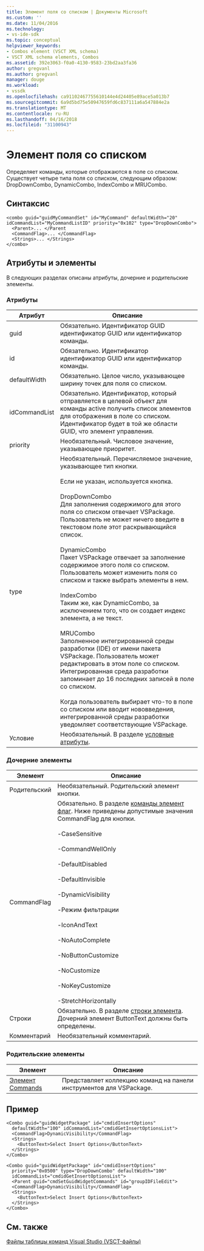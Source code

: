 ```yaml
---
title: Элемент поля со списком | Документы Microsoft
ms.custom: ''
ms.date: 11/04/2016
ms.technology:
- vs-ide-sdk
ms.topic: conceptual
helpviewer_keywords:
- Combos element (VSCT XML schema)
- VSCT XML schema elements, Combos
ms.assetid: 392e3063-f0a0-4130-9583-23bd2aa3fa36
author: gregvanl
ms.author: gregvanl
manager: douge
ms.workload:
- vssdk
ms.openlocfilehash: ca91102467755610144e4d24405e89ace5a013b7
ms.sourcegitcommit: 6a9d5bd75e50947659fd6c837111a6a547884e2a
ms.translationtype: MT
ms.contentlocale: ru-RU
ms.lasthandoff: 04/16/2018
ms.locfileid: "31100943"
---
```

# <a name="combo-element"></a>Элемент поля со списком
Определяет команды, которые отображаются в поле со списком. Существует четыре типа поля со списком, следующим образом: DropDownCombo, DynamicCombo, IndexCombo и MRUCombo.  
  
## <a name="syntax"></a>Синтаксис  
  
```  
<combo guid="guidMyCommandSet" id="MyCommand" defaultWidth="20" idCommandList="MyCommandListID" priority="0x102" type="DropDownCombo">  
  <Parent>... </Parent  
  <CommandFlag>... </CommandFlag>  
  <Strings>... </Strings>  
</combo>  
```  
  
## <a name="attributes-and-elements"></a>Атрибуты и элементы  
 В следующих разделах описаны атрибуты, дочерние и родительские элементы.  
  
### <a name="attributes"></a>Атрибуты  
  
|Атрибут|Описание|  
|---------------|-----------------|  
|guid|Обязательно. Идентификатор GUID идентификатор GUID или идентификатор команды.|  
|id|Обязательно. Идентификатор идентификатор GUID или идентификатор команды.|  
|defaultWidth|Обязательно. Целое число, указывающее ширину точек для поля со списком.|  
|idCommandList|Обязательно. Идентификатор, который отправляется в целевой объект для команды active получить список элементов для отображения в поле со списком. Идентификатор будет в той же области GUID, что элемент управления.|  
|priority|Необязательный. Числовое значение, указывающее приоритет.|  
|type|Необязательный. Перечисляемое значение, указывающее тип кнопки.<br /><br /> Если не указан, используется кнопка.<br /><br /> DropDownCombo<br /> Для заполнения содержимого для этого поля со списком отвечает VSPackage. Пользователь не может ничего введите в текстовом поле этот раскрывающийся список.<br /><br /> DynamicCombo<br /> Пакет VSPackage отвечает за заполнение содержимое этого поля со списком. Пользователь может изменить поля со списком и также выбрать элементы в нем.<br /><br /> IndexCombo<br /> Таким же, как DynamicCombo, за исключением того, что он создает индекс элемента, а не текст.<br /><br /> MRUCombo<br /> Заполненное интегрированной среды разработки (IDE) от имени пакета VSPackage.  Пользователь может редактировать в этом поле со списком. Интегрированная среда разработки запоминает до 16 последних записей в поле со списком.<br /><br /> Когда пользователь выбирает что-то в поле со списком или вводит нововведения, интегрированной среды разработки уведомляет соответствующие VSPackage.|  
|Условие|Необязательный. В разделе [условные атрибуты](../extensibility/vsct-xml-schema-conditional-attributes.md).|  
  
### <a name="child-elements"></a>Дочерние элементы  
  
|Элемент|Описание|  
|-------------|-----------------|  
|Родительский|Необязательный. Родительский элемент кнопки.|  
|CommandFlag|Обязательно. В разделе [команды элемент флаг](../extensibility/command-flag-element.md). Ниже приведены допустимые значения CommandFlag для кнопки.<br /><br /> -CaseSensitive<br /><br /> -CommandWellOnly<br /><br /> -DefaultDisabled<br /><br /> -DefaultInvisible<br /><br /> -DynamicVisibility<br /><br /> -Режим фильтрации<br /><br /> -IconAndText<br /><br /> -NoAutoComplete<br /><br /> -NoButtonCustomize<br /><br /> -NoCustomize<br /><br /> -NoKeyCustomize<br /><br /> -StretchHorizontally|  
|Строки|Обязательно. В разделе [строки элемента](../extensibility/strings-element.md). Дочерний элемент ButtonText должны быть определены.|  
|Комментарий|Необязательный комментарий.|  
  
### <a name="parent-elements"></a>Родительские элементы  
  
|Элемент|Описание|  
|-------------|-----------------|  
|[Элемент Commands](../extensibility/commands-element.md)|Представляет коллекцию команд на панели инструментов для VSPackage.|  
  
## <a name="example"></a>Пример  
  
```  
<Combo guid="guidWidgetPackage" id="cmdidInsertOptions"  
  defaultWidth="100" idCommandList="cmdidGetInsertOptionsList">  
  <CommandFlag>DynamicVisibility</CommandFlag>  
  <Strings>  
    <ButtonText>Select Insert Options</ButtonText>  
  </Strings>  
</Combo>  
  
<Combo guid="guidWidgetPackage" id="cmdidInsertOptions"  
  priority="0x0500" type="DropDownCombo" defaultWidth="100"  
  idCommandList="cmdidGetInsertOptionsList">  
  <Parent guid="cmdSetGuidWidgetCommands" id="groupIDFileEdit">  
  <CommandFlag>DynamicVisibility</CommandFlag>  
  <Strings>  
    <ButtonText>Select Insert Options</ButtonText>  
  </Strings>  
</Combo>  
```  
  
## <a name="see-also"></a>См. также  
 [Файлы таблицы команд Visual Studio (VSCT-файлы)](../extensibility/internals/visual-studio-command-table-dot-vsct-files.md)
